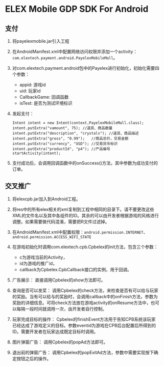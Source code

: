# ELEX Mobile GDP SDK For Android #

## 支付 ##

1. 将payelexmobile.jar引入工程
2. 在AndroidManifest.xml中配置网络访问权限并添加一个activity：`com.elextech.payment.android.PayelexMobileMall`。
3. 对com.elextech.payment.android包中的Payelex进行初始化，初始化需要四个参数：
	* appid:	游戏id
	* uid:		玩家id
	* CallbackGame:	回调函数
	* isTest: 是否为测试环境标识
4. 发起支付：

	```
	Intent intent = new Intent(context,PayelexMobileMall.class);
	intent.putExtra("vamount", 75);	//道具、商品数量
	intent.putExtra("description", "crystals");	//道具、商品描述
	intent.putExtra("gross", "0.99");	//商品总价，交易金额
	intent.putExtra("currency", "USD");	//交易货币标识
	intent.putExtra("productId", "p4");	//产品编号
	startActivity(intent);
	```

5. 支付成功后，会调用回调函数中的onSuccess()方法，其中参数为成功支付的订单。

## 交叉推广 ##

1. 将elexcpb.jar加入到Android工程。

2. 将res中的所有elex相关的xml复制到工程中相同的目录下。请不要更改这些XML的文件名以及其中各组件的ID。其余的可以由开发者根据游戏的风格进行调整。如果需要做代码混淆，需要把R文件过滤掉。

3. 在AndroidManifest.xml中配置权限：`android.permission.INTERNET`、`android.permission.ACCESS_WIFI_STATE`

4. 在游戏初始化时调用com.elextech.cpb.Cpbelex的init方法，包含三个参数：
	* c为游戏当前的Activity，
	* id为游戏的推广id，
	* callback为Cpbelex.CpbCallback接口的实例，用于回调。

5. 广告展示：
直接调用Cpbelex的show方法即可。

6. 查询是否可以发奖：
调用Cpbelex的check方法，来检查是否有可以给与玩家的奖励。当有可以给与的奖励时，会调用callback中的onFinish方法，参数为奖励的详细信息。可将check方法放在游戏activity的onResume方法中，也可以每隔一段时间就调用一次，由开发者自行控制。

7. 玩家完成目标的操作：
Cpbelex的finishEvent方法用于告知CPB系统该玩家已经达成了游戏定义的目标。参数eventid为游戏在CPB后台配置后所得到的ID。需要开发者在玩家达成既定目标时调用。

8. 图片弹窗广告：
调用Cpbelex的popAd方法即可。

9. 退出前的弹窗广告：
调用Cpbelex的popExitAd方法，参数中需要实现按下确定按钮之后的操作。

